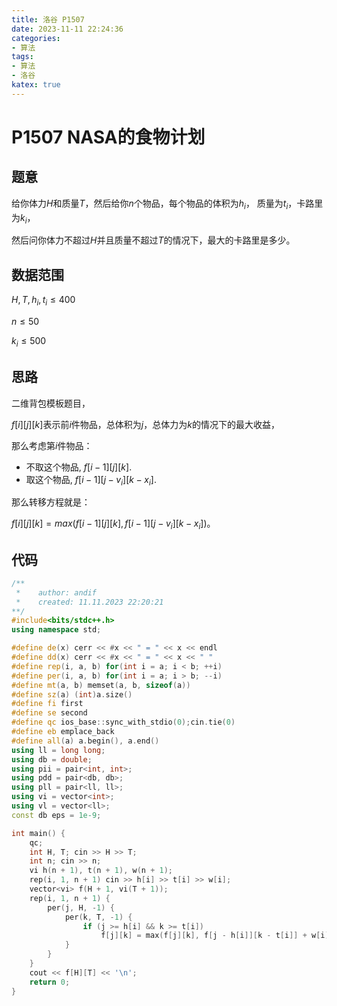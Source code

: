 ```yaml
---
title: 洛谷 P1507
date: 2023-11-11 22:24:36
categories:
- 算法
tags: 
- 算法
- 洛谷
katex: true
---
```


# P1507 NASA的食物计划

## 题意

给你体力$H$和质量$T$，然后给你$n$个物品，每个物品的体积为$h_i$， 质量为$t_i$，卡路里为$k_i$，

然后问你体力不超过$H$并且质量不超过$T$的情况下，最大的卡路里是多少。

## 数据范围

$H,T,h_i,t_i \leq 400$

$n \leq 50$

$k_i \leq 500$

## 思路

二维背包模板题目，

$f[i][j][k]$表示前$i$件物品，总体积为$j$，总体力为$k$的情况下的最大收益，

那么考虑第$i$件物品：

- 不取这个物品, $f[i - 1][j][k]$.
- 取这个物品, $f[i - 1][j - v_i][k - x_i]$.

那么转移方程就是：

$f[i][j][k] = max(f[i - 1][j][k], f[i - 1][j - v_i][k - x_i])$。

## 代码
```c++
/**
 *    author: andif
 *    created: 11.11.2023 22:20:21
**/
#include<bits/stdc++.h>
using namespace std;

#define de(x) cerr << #x << " = " << x << endl
#define dd(x) cerr << #x << " = " << x << " "
#define rep(i, a, b) for(int i = a; i < b; ++i)
#define per(i, a, b) for(int i = a; i > b; --i)
#define mt(a, b) memset(a, b, sizeof(a))
#define sz(a) (int)a.size()
#define fi first
#define se second
#define qc ios_base::sync_with_stdio(0);cin.tie(0)
#define eb emplace_back
#define all(a) a.begin(), a.end()
using ll = long long;
using db = double;
using pii = pair<int, int>;
using pdd = pair<db, db>;
using pll = pair<ll, ll>;
using vi = vector<int>;
using vl = vector<ll>;
const db eps = 1e-9;

int main() {
    qc;
    int H, T; cin >> H >> T;
    int n; cin >> n;
    vi h(n + 1), t(n + 1), w(n + 1);
    rep(i, 1, n + 1) cin >> h[i] >> t[i] >> w[i];
    vector<vi> f(H + 1, vi(T + 1));
    rep(i, 1, n + 1) {
        per(j, H, -1) {
            per(k, T, -1) {
                if (j >= h[i] && k >= t[i])
                    f[j][k] = max(f[j][k], f[j - h[i]][k - t[i]] + w[i]);
            }
        }
    }
    cout << f[H][T] << '\n';
    return 0;
}
```

